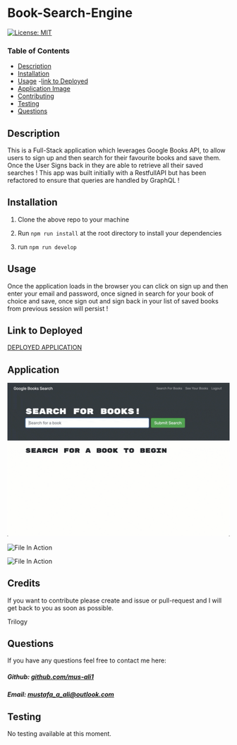 # Book-Search-Engine





[![License: MIT](https://img.shields.io/badge/License-MIT-yellow.svg)](https://opensource.org/licenses/MIT)

### Table of Contents

- [Description](#description)
- [Installation](#installation)
- [Usage](#usage)
 -[link to Deployed](#link-to-deployed)
- [Application Image](#application-image)
- [Contributing](#contributing)
- [Testing](#testing)
- [Questions](#questions)



## Description

This is a Full-Stack application which leverages Google Books API, to allow users to sign up and then search for their favourite books and save them. Once the User Signs back in they are able to retrieve all their saved searches ! This app was built initially with a RestfullAPI but has been refactored to ensure that queries are handled by GraphQL !

## Installation

1. Clone the above repo to your machine

2. Run `npm run install` at the root directory to install your dependencies 

3. run `npm run develop`



## Usage

Once the application loads in the browser you can click on sign up and then enter your email and password, once signed in search for your book of choice and save, once sign out and sign back in your list of saved books from previous session will persist !


## Link to Deployed 


[DEPLOYED APPLICATION](https://mus-ali1book-search.herokuapp.com/)


## Application 

 ![File In Action](./Assets/21-mern-homework-demo-01.gif)

  ![File In Action](./Assets/21-mern-homework-demo-02.gif)

  ![File In Action](./Assets/21-mern-homework-demo-03.gif)

 

## Credits

If you want to contribute please create and issue or pull-request and I will get back to you as soon as possible.

Trilogy 

## Questions

If you have any questions feel free to contact me here:

 ##### Github: [github.com/mus-ali1](https://github.com/mus-ali1)
 

 ##### Email: [mustafa_a_ali@outlook.com](mailto:mustafa_a_ali@outlook.com?subject=[GitHub])

## Testing

No testing available at this moment.